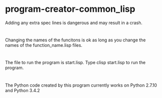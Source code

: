 # program-creator-common_lisp
Adding any extra spec lines is dangerous and may result in a crash.
#
Changing the names of the funcitons is ok as long as you change the names of the function_name.lisp files.
#
 The file to run the program is start.lisp.
Type clisp start.lisp to run the program.
#
The Python code created by this program currently works on Python 2.7.10 and Python 3.4.2
